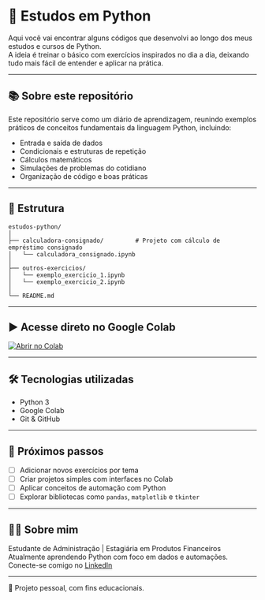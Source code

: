 
# 🐍 Estudos em Python

Aqui você vai encontrar alguns códigos que desenvolvi ao longo dos meus estudos e cursos de Python.  
A ideia é treinar o básico com exercícios inspirados no dia a dia, deixando tudo mais fácil de entender e aplicar na prática.

---

## 📚 Sobre este repositório

Este repositório serve como um diário de aprendizagem, reunindo exemplos práticos de conceitos fundamentais da linguagem Python, incluindo:

- Entrada e saída de dados
- Condicionais e estruturas de repetição
- Cálculos matemáticos
- Simulações de problemas do cotidiano
- Organização de código e boas práticas

---

## 📁 Estrutura

```
estudos-python/
│
├── calculadora-consignado/         # Projeto com cálculo de empréstimo consignado
│   └── calculadora_consignado.ipynb
│
├── outros-exercicios/
│   └── exemplo_exercicio_1.ipynb
│   └── exemplo_exercicio_2.ipynb
│
└── README.md
```

---

## ▶️ Acesse direto no Google Colab

[![Abrir no Colab](https://colab.research.google.com/assets/colab-badge.svg)](https://colab.research.google.com/github/daianevs/estudos-python/blob/main/calculadora-consignado/calculadora_consignado.ipynb)


---

## 🛠️ Tecnologias utilizadas

- Python 3
- Google Colab
- Git & GitHub

---

## 🚀 Próximos passos

- [ ] Adicionar novos exercícios por tema
- [ ] Criar projetos simples com interfaces no Colab
- [ ] Aplicar conceitos de automação com Python
- [ ] Explorar bibliotecas como `pandas`, `matplotlib` e `tkinter`

---

## 👩‍💻 Sobre mim

Estudante de Administração | Estagiária em Produtos Financeiros  
Atualmente aprendendo Python com foco em dados e automações.  
Conecte-se comigo no [LinkedIn](https://www.linkedin.com/in/seu-perfil)

---

📌 Projeto pessoal, com fins educacionais.
